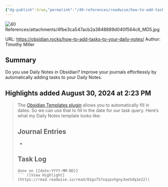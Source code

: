 ```yaml
---
{"dg-publish":true,"permalink":"/40-references/readwise/how-to-add-tasks-to-your-daily-notes-in-obsidian/","tags":["rw/articles"]}
---
```


![40 References/attachments/4fbe3ca547acb2a3848889d040f564c6_MD5.jpg](/img/user/40%20References/attachments/4fbe3ca547acb2a3848889d040f564c6_MD5.jpg)
  
URL: https://obsidian.rocks/how-to-add-tasks-to-your-daily-notes/
Author: Timothy Miller

## Summary

Do you use Daily Notes in Obsidian? Improve your journals effortlessly by automatically adding tasks to your Daily Notes.

## Highlights added August 30, 2024 at 2:23 PM
>The [Obsidian Templates plugin](https://help.obsidian.md/Plugins/Templates) allows you to automatically fill in dates. So we can use that to fill in the date for our task query. Here’s what my Daily Notes template looks like:
>## Journal Entries
>-
>## Task Log
>```tasks
>done on {{date:YYYY-MM-DD}}
>``` ([View Highlight] (https://read.readwise.io/read/01gx757xqzpvhgny3ee5dq1e22))



